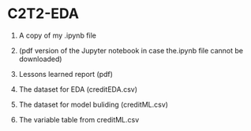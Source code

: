 # C2T2-EDA

1. A copy of my .ipynb file  
2. (pdf version of the Jupyter notebook in case the.ipynb file cannot be downloaded)

3. Lessons learned report (pdf)

4. The dataset for EDA (creditEDA.csv) 

5. The dataset for model buliding (creditML.csv)

6. The variable table from creditML.csv
